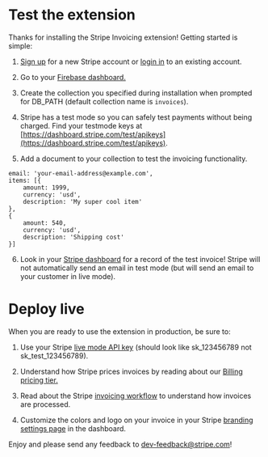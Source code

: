 # Test the extension 

Thanks for installing the Stripe Invoicing extension! Getting started is simple:

1. [Sign up](https://dashboard.stripe.com/register) for a new Stripe account or [login in](https://dashboard.stripe.com/login) to an existing account.

2. Go to your [Firebase dashboard.](console.firebase.google.com)

3. Create the collection you specified during installation when prompted for DB_PATH (default collection name is `invoices`).

4. Stripe has a test mode so you can safely test payments without being charged. Find your testmode keys at [https://dashboard.stripe.com/test/apikeys](https://dashboard.stripe.com/test/apikeys).

5. Add a document to your collection to test the invoicing functionality.

```
email: 'your-email-address@example.com',
items: [{
    amount: 1999,
    currency: 'usd',
    description: 'My super cool item'
},
{
    amount: 540,
    currency: 'usd',
    description: 'Shipping cost'
}]

```

6. Look in your [Stripe dashboard](https://dashboard.stripe.com/test/invoices) for a record of the test invoice! Stripe will not automatically send an email in test mode (but will send an email to your customer in live mode).

# Deploy live 

When you are ready to use the extension in production, be sure to: 

1. Use your Stripe [live mode API key](https://dashboard.stripe.com/apikeys) (should look like sk_123456789 not sk_test_123456789).

2. Understand how Stripe prices invoices by reading about our [Billing pricing tier.](https://stripe.com/billing/pricing)

3. Read about the Stripe [invoicing workflow](https://stripe.com/docs/billing/invoices/workflow) to understand how invoices are processed. 

4. Customize the colors and logo on your invoice in your Stripe [branding settings page](https://dashboard.stripe.com/settings/branding) in the dashboard.

Enjoy and please send any feedback to dev-feedback@stripe.com!